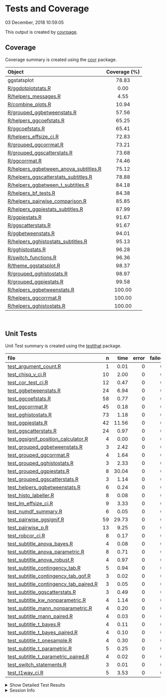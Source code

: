 Tests and Coverage
================
03 December, 2018 10:59:05

This output is created by
[covrpage](https://github.com/yonicd/covrpage).

## Coverage

Coverage summary is created using the
[covr](https://github.com/r-lib/covr)
package.

| Object                                                                               | Coverage (%) |
| :----------------------------------------------------------------------------------- | :----------: |
| ggstatsplot                                                                          |    78.83     |
| [R/ggdotplotstats.R](../R/ggdotplotstats.R)                                          |     0.00     |
| [R/helpers\_messages.R](../R/helpers_messages.R)                                     |     4.55     |
| [R/combine\_plots.R](../R/combine_plots.R)                                           |    10.94     |
| [R/grouped\_ggbetweenstats.R](../R/grouped_ggbetweenstats.R)                         |    57.56     |
| [R/helpers\_ggcoefstats.R](../R/helpers_ggcoefstats.R)                               |    65.25     |
| [R/ggcoefstats.R](../R/ggcoefstats.R)                                                |    65.41     |
| [R/helpers\_effsize\_ci.R](../R/helpers_effsize_ci.R)                                |    72.83     |
| [R/grouped\_ggcorrmat.R](../R/grouped_ggcorrmat.R)                                   |    73.21     |
| [R/grouped\_ggscatterstats.R](../R/grouped_ggscatterstats.R)                         |    73.68     |
| [R/ggcorrmat.R](../R/ggcorrmat.R)                                                    |    74.46     |
| [R/helpers\_ggbetween\_anova\_subtitles.R](../R/helpers_ggbetween_anova_subtitles.R) |    75.12     |
| [R/helpers\_ggscatterstats\_subtitles.R](../R/helpers_ggscatterstats_subtitles.R)    |    78.88     |
| [R/helpers\_ggbetween\_t\_subtitles.R](../R/helpers_ggbetween_t_subtitles.R)         |    84.18     |
| [R/helpers\_bf\_tests.R](../R/helpers_bf_tests.R)                                    |    84.38     |
| [R/helpers\_pairwise\_comparison.R](../R/helpers_pairwise_comparison.R)              |    85.85     |
| [R/helpers\_ggpiestats\_subtitles.R](../R/helpers_ggpiestats_subtitles.R)            |    87.99     |
| [R/ggpiestats.R](../R/ggpiestats.R)                                                  |    91.67     |
| [R/ggscatterstats.R](../R/ggscatterstats.R)                                          |    91.67     |
| [R/ggbetweenstats.R](../R/ggbetweenstats.R)                                          |    94.01     |
| [R/helpers\_gghistostats\_subtitles.R](../R/helpers_gghistostats_subtitles.R)        |    95.13     |
| [R/gghistostats.R](../R/gghistostats.R)                                              |    96.28     |
| [R/switch\_functions.R](../R/switch_functions.R)                                     |    96.36     |
| [R/theme\_ggstatsplot.R](../R/theme_ggstatsplot.R)                                   |    98.37     |
| [R/grouped\_gghistostats.R](../R/grouped_gghistostats.R)                             |    98.97     |
| [R/grouped\_ggpiestats.R](../R/grouped_ggpiestats.R)                                 |    99.58     |
| [R/helpers\_ggbetweenstats.R](../R/helpers_ggbetweenstats.R)                         |    100.00    |
| [R/helpers\_ggcorrmat.R](../R/helpers_ggcorrmat.R)                                   |    100.00    |
| [R/helpers\_gghistostats.R](../R/helpers_gghistostats.R)                             |    100.00    |

<br>

## Unit Tests

Unit Test summary is created using the
[testthat](https://github.com/r-lib/testthat)
package.

| file                                                                                          |  n |  time | error | failed | skipped | warning |
| :-------------------------------------------------------------------------------------------- | -: | ----: | ----: | -----: | ------: | ------: |
| [test\_argument\_count.R](testthat/test_argument_count.R)                                     |  1 |  0.01 |     0 |      0 |       0 |       0 |
| [test\_chisq\_v\_ci.R](testthat/test_chisq_v_ci.R)                                            | 10 |  2.00 |     0 |      0 |       0 |       0 |
| [test\_cor\_test\_ci.R](testthat/test_cor_test_ci.R)                                          | 12 |  0.47 |     0 |      0 |       0 |       0 |
| [test\_ggbetweenstats.R](testthat/test_ggbetweenstats.R)                                      | 24 |  6.94 |     0 |      0 |       0 |       0 |
| [test\_ggcoefstats.R](testthat/test_ggcoefstats.R)                                            | 58 |  0.77 |     0 |      0 |       0 |       0 |
| [test\_ggcorrmat.R](testthat/test_ggcorrmat.R)                                                | 45 |  0.18 |     0 |      0 |       0 |       0 |
| [test\_gghistostats.R](testthat/test_gghistostats.R)                                          | 73 |  1.18 |     0 |      0 |       0 |       0 |
| [test\_ggpiestats.R](testthat/test_ggpiestats.R)                                              | 42 | 11.56 |     0 |      0 |       0 |       0 |
| [test\_ggscatterstats.R](testthat/test_ggscatterstats.R)                                      | 24 |  0.97 |     0 |      0 |       0 |       0 |
| [test\_ggsignif\_position\_calculator.R](testthat/test_ggsignif_position_calculator.R)        |  4 |  0.00 |     0 |      0 |       0 |       0 |
| [test\_grouped\_ggbetweenstats.R](testthat/test_grouped_ggbetweenstats.R)                     |  3 |  2.42 |     0 |      0 |       0 |       0 |
| [test\_grouped\_ggcorrmat.R](testthat/test_grouped_ggcorrmat.R)                               |  4 |  1.64 |     0 |      0 |       0 |       0 |
| [test\_grouped\_gghistostats.R](testthat/test_grouped_gghistostats.R)                         |  3 |  2.33 |     0 |      0 |       0 |       0 |
| [test\_grouped\_ggpiestats.R](testthat/test_grouped_ggpiestats.R)                             |  8 | 30.04 |     0 |      0 |       0 |       0 |
| [test\_grouped\_ggscatterstats.R](testthat/test_grouped_ggscatterstats.R)                     |  3 |  1.14 |     0 |      0 |       0 |       0 |
| [test\_helpers\_ggbetweenstats.R](testthat/test_helpers_ggbetweenstats.R)                     |  6 |  0.24 |     0 |      0 |       0 |       0 |
| [test\_histo\_labeller.R](testthat/test_histo_labeller.R)                                     |  8 |  0.08 |     0 |      0 |       0 |       0 |
| [test\_lm\_effsize\_ci.R](testthat/test_lm_effsize_ci.R)                                      |  9 |  3.33 |     0 |      0 |       0 |       0 |
| [test\_numdf\_summary.R](testthat/test_numdf_summary.R)                                       |  6 |  0.05 |     0 |      0 |       0 |       0 |
| [test\_pairwise\_ggsignif.R](testthat/test_pairwise_ggsignif.R)                               | 59 | 29.73 |     0 |      0 |       0 |       0 |
| [test\_pairwise\_p.R](testthat/test_pairwise_p.R)                                             | 13 |  9.25 |     0 |      0 |       0 |       0 |
| [test\_robcor\_ci.R](testthat/test_robcor_ci.R)                                               |  8 |  0.17 |     0 |      0 |       0 |       0 |
| [test\_subtitle\_anova\_bayes.R](testthat/test_subtitle_anova_bayes.R)                        |  4 |  0.08 |     0 |      0 |       0 |       0 |
| [test\_subtitle\_anova\_parametric.R](testthat/test_subtitle_anova_parametric.R)              |  8 |  0.71 |     0 |      0 |       0 |       0 |
| [test\_subtitle\_anova\_robust.R](testthat/test_subtitle_anova_robust.R)                      |  4 |  0.97 |     0 |      0 |       0 |       0 |
| [test\_subtitle\_contingency\_tab.R](testthat/test_subtitle_contingency_tab.R)                |  5 |  0.94 |     0 |      0 |       0 |       0 |
| [test\_subtitle\_contingency\_tab\_gof.R](testthat/test_subtitle_contingency_tab_gof.R)       |  3 |  0.02 |     0 |      0 |       0 |       0 |
| [test\_subtitle\_contingency\_tab\_paired.R](testthat/test_subtitle_contingency_tab_paired.R) |  3 |  0.05 |     0 |      0 |       0 |       0 |
| [test\_subtitle\_ggscatterstats.R](testthat/test_subtitle_ggscatterstats.R)                   |  3 |  0.49 |     0 |      0 |       0 |       0 |
| [test\_subtitle\_kw\_nonparametric.R](testthat/test_subtitle_kw_nonparametric.R)              |  4 |  1.14 |     0 |      0 |       0 |       0 |
| [test\_subtitle\_mann\_nonparametric.R](testthat/test_subtitle_mann_nonparametric.R)          |  4 |  0.20 |     0 |      0 |       0 |       0 |
| [test\_subtitle\_mann\_paired.R](testthat/test_subtitle_mann_paired.R)                        |  4 |  0.03 |     0 |      0 |       0 |       0 |
| [test\_subtitle\_t\_bayes.R](testthat/test_subtitle_t_bayes.R)                                |  4 |  0.11 |     0 |      0 |       0 |       0 |
| [test\_subtitle\_t\_bayes\_paired.R](testthat/test_subtitle_t_bayes_paired.R)                 |  4 |  0.10 |     0 |      0 |       0 |       0 |
| [test\_subtitle\_t\_onesample.R](testthat/test_subtitle_t_onesample.R)                        |  4 |  0.30 |     0 |      0 |       0 |       0 |
| [test\_subtitle\_t\_parametric.R](testthat/test_subtitle_t_parametric.R)                      |  5 |  0.25 |     0 |      0 |       0 |       0 |
| [test\_subtitle\_t\_parametric\_paired.R](testthat/test_subtitle_t_parametric_paired.R)       |  4 |  0.02 |     0 |      0 |       0 |       0 |
| [test\_switch\_statements.R](testthat/test_switch_statements.R)                               |  3 |  0.01 |     0 |      0 |       0 |       0 |
| [test\_t1way\_ci.R](testthat/test_t1way_ci.R)                                                 |  5 |  3.53 |     0 |      0 |       0 |       0 |

<details closed>

<summary> Show Detailed Test Results
</summary>

| file                                                                                                  | context                            | test                                                              | status |  n |  time |
| :---------------------------------------------------------------------------------------------------- | :--------------------------------- | :---------------------------------------------------------------- | :----- | -: | ----: |
| [test\_argument\_count.R](testthat/test_argument_count.R#L57_L60)                                     | argument\_count                    | argument\_count is correct                                        | PASS   |  1 |  0.01 |
| [test\_chisq\_v\_ci.R](testthat/test_chisq_v_ci.R#L46)                                                | chisq\_v\_ci                       | chisq\_v\_ci works                                                | PASS   | 10 |  2.00 |
| [test\_cor\_test\_ci.R](testthat/test_cor_test_ci.R#L45)                                              | cor\_test\_ci                      | cor\_test\_ci works                                               | PASS   | 12 |  0.47 |
| [test\_ggbetweenstats.R](testthat/test_ggbetweenstats.R#L9_L16)                                       | ggbetweenstats                     | error when x and outlier.label are same                           | PASS   |  1 |  0.00 |
| [test\_ggbetweenstats.R](testthat/test_ggbetweenstats.R#L26_L36)                                      | ggbetweenstats                     | outlier.labeling works across vector types                        | PASS   |  3 |  2.75 |
| [test\_ggbetweenstats.R](testthat/test_ggbetweenstats.R#L118)                                         | ggbetweenstats                     | checking labels and data from plot                                | PASS   | 16 |  2.67 |
| [test\_ggbetweenstats.R](testthat/test_ggbetweenstats.R#L225)                                         | ggbetweenstats                     | checking mean labels are working                                  | PASS   |  3 |  0.41 |
| [test\_ggbetweenstats.R](testthat/test_ggbetweenstats.R#L279)                                         | ggbetweenstats                     | subtitle works with equal variance assumption                     | PASS   |  1 |  1.11 |
| [test\_ggcoefstats.R](testthat/test_ggcoefstats.R#L32)                                                | ggcoefstats                        | ggcoefstats with lm model                                         | PASS   |  7 |  0.05 |
| [test\_ggcoefstats.R](testthat/test_ggcoefstats.R#L88)                                                | ggcoefstats                        | ggcoefstats with glmer model                                      | PASS   |  8 |  0.28 |
| [test\_ggcoefstats.R](testthat/test_ggcoefstats.R#L125_L128)                                          | ggcoefstats                        | ggcoefstats with aov model                                        | PASS   | 15 |  0.11 |
| [test\_ggcoefstats.R](testthat/test_ggcoefstats.R#L210)                                               | ggcoefstats                        | ggcoefstats with aov model                                        | PASS   | 17 |  0.11 |
| [test\_ggcoefstats.R](testthat/test_ggcoefstats.R#L281_L288)                                          | ggcoefstats                        | ggcoefstats works with data frames                                | PASS   | 11 |  0.22 |
| [test\_ggcorrmat.R](testthat/test_ggcorrmat.R#L37)                                                    | ggcorrmat                          | checking ggcorrmat - without NAs - pearson’s r                    | PASS   | 17 |  0.06 |
| [test\_ggcorrmat.R](testthat/test_ggcorrmat.R#L108)                                                   | ggcorrmat                          | checking ggcorrmat - with NAs - robust r                          | PASS   | 17 |  0.08 |
| [test\_ggcorrmat.R](testthat/test_ggcorrmat.R#L172)                                                   | ggcorrmat                          | checking ggcorrmat - with NAs - spearman’s rho                    | PASS   | 11 |  0.04 |
| [test\_gghistostats.R](testthat/test_gghistostats.R#L42)                                              | gghistostats                       | checking gghistostats plot and parametric stats - data with NAs   | PASS   | 22 |  0.33 |
| [test\_gghistostats.R](testthat/test_gghistostats.R#L162)                                             | gghistostats                       | checking gghistostats and non-parametric stats - data without NAs | PASS   | 27 |  0.33 |
| [test\_gghistostats.R](testthat/test_gghistostats.R#L268)                                             | gghistostats                       | checking robust stats and proportions                             | PASS   | 12 |  0.22 |
| [test\_gghistostats.R](testthat/test_gghistostats.R#L333)                                             | gghistostats                       | checking bayes stats and density                                  | PASS   | 12 |  0.30 |
| [test\_ggpiestats.R](testthat/test_ggpiestats.R#L37)                                                  | ggpiestats                         | checking one sample proportion test                               | PASS   | 11 |  0.07 |
| [test\_ggpiestats.R](testthat/test_ggpiestats.R#L92)                                                  | ggpiestats                         | checking labels with contingency tab                              | PASS   | 16 |  4.13 |
| [test\_ggpiestats.R](testthat/test_ggpiestats.R#L169)                                                 | ggpiestats                         | checking labels with counts                                       | PASS   | 14 |  7.17 |
| [test\_ggpiestats.R](testthat/test_ggpiestats.R#L228)                                                 | ggpiestats                         | checking labels with contingency tab (paired)                     | PASS   |  1 |  0.19 |
| [test\_ggscatterstats.R](testthat/test_ggscatterstats.R#L45)                                          | ggscatterstats                     | checking ggscatterstats - without NAs - pearson’s r               | PASS   | 16 |  0.19 |
| [test\_ggscatterstats.R](testthat/test_ggscatterstats.R#L119)                                         | ggscatterstats                     | checking ggscatterstats - without NAs - spearman’s rho            | PASS   |  1 |  0.37 |
| [test\_ggscatterstats.R](testthat/test_ggscatterstats.R#L157)                                         | ggscatterstats                     | checking ggscatterstats - without NAs - percentage bend           | PASS   |  3 |  0.27 |
| [test\_ggscatterstats.R](testthat/test_ggscatterstats.R#L194)                                         | ggscatterstats                     | checking median display                                           | PASS   |  4 |  0.14 |
| [test\_ggsignif\_position\_calculator.R](testthat/test_ggsignif_position_calculator.R#L9)             | ggsignif\_position\_calculator     | y coordinates for ggsignif are accurate                           | PASS   |  4 |  0.00 |
| [test\_grouped\_ggbetweenstats.R](testthat/test_grouped_ggbetweenstats.R#L12_L32)                     | grouped\_ggbetweenstats            | grouping.var works across vector types                            | PASS   |  3 |  2.42 |
| [test\_grouped\_ggcorrmat.R](testthat/test_grouped_ggcorrmat.R#L18_L27)                               | grouped\_ggcorrmat                 | grouped\_ggcorrmat works                                          | PASS   |  4 |  1.64 |
| [test\_grouped\_gghistostats.R](testthat/test_grouped_gghistostats.R#L9_L19)                          | grouped\_gghistostats              | grouped\_gghistostats works                                       | PASS   |  3 |  2.33 |
| [test\_grouped\_ggpiestats.R](testthat/test_grouped_ggpiestats.R#L12_L21)                             | grouped\_ggpiestats                | grouped\_ggpiestats works                                         | PASS   |  8 | 30.04 |
| [test\_grouped\_ggscatterstats.R](testthat/test_grouped_ggscatterstats.R#L9_L17)                      | grouped\_ggscatterstats            | grouped\_ggscatterstats works                                     | PASS   |  3 |  1.14 |
| [test\_helpers\_ggbetweenstats.R](testthat/test_helpers_ggbetweenstats.R#L30_L33)                     | helpers\_ggbetweenstats            | mean\_labeller works                                              | PASS   |  6 |  0.24 |
| [test\_histo\_labeller.R](testthat/test_histo_labeller.R#L20)                                         | Helpers gghistostats               | y coordinate for labeller works                                   | PASS   |  1 |  0.03 |
| [test\_histo\_labeller.R](testthat/test_histo_labeller.R#L43)                                         | Helpers gghistostats               | checking if labeling works                                        | PASS   |  7 |  0.05 |
| [test\_lm\_effsize\_ci.R](testthat/test_lm_effsize_ci.R#L67)                                          | lm\_effsize\_ci                    | lm\_effsize\_ci works                                             | PASS   |  9 |  3.33 |
| [test\_numdf\_summary.R](testthat/test_numdf_summary.R#L15)                                           | numdf\_summary                     | checking numdf\_summary - with NAs                                | PASS   |  3 |  0.02 |
| [test\_numdf\_summary.R](testthat/test_numdf_summary.R#L33)                                           | numdf\_summary                     | checking numdf\_summary - without NAs                             | PASS   |  3 |  0.03 |
| [test\_pairwise\_ggsignif.R](testthat/test_pairwise_ggsignif.R#L25)                                   | pairwise\_p with ggsignif          | check comparison significant displays - adjusted                  | PASS   |  2 |  1.40 |
| [test\_pairwise\_ggsignif.R](testthat/test_pairwise_ggsignif.R#L73)                                   | pairwise\_p with ggsignif          | check non-significant comparison displays - no adjustment         | PASS   | 14 |  2.04 |
| [test\_pairwise\_ggsignif.R](testthat/test_pairwise_ggsignif.R#L153)                                  | pairwise\_p with ggsignif          | check mixed comparison displays - adjusted                        | PASS   | 18 | 23.37 |
| [test\_pairwise\_ggsignif.R](testthat/test_pairwise_ggsignif.R#L248)                                  | pairwise\_p with ggsignif          | check robust test display - adjusted                              | PASS   | 12 |  2.45 |
| [test\_pairwise\_ggsignif.R](testthat/test_pairwise_ggsignif.R#L329)                                  | pairwise\_p with ggsignif          | check student’s t test display - adjusted                         | PASS   | 13 |  0.47 |
| [test\_pairwise\_p.R](testthat/test_pairwise_p.R#L22_L33)                                             | pairwise\_p                        | `pairwise_p()` works for between-subjects design                  | PASS   |  4 |  8.78 |
| [test\_pairwise\_p.R](testthat/test_pairwise_p.R#L129_L133)                                           | pairwise\_p                        | `pairwise_p()` works for within-subjects design                   | PASS   |  9 |  0.47 |
| [test\_robcor\_ci.R](testthat/test_robcor_ci.R#L39)                                                   | robcor\_ci                         | robcor\_ci works                                                  | PASS   |  8 |  0.17 |
| [test\_subtitle\_anova\_bayes.R](testthat/test_subtitle_anova_bayes.R#L51_L54)                        | subtitle\_anova\_bayes             | subtitle\_anova\_bayes works                                      | PASS   |  4 |  0.08 |
| [test\_subtitle\_anova\_parametric.R](testthat/test_subtitle_anova_parametric.R#L56_L59)              | subtitle\_anova\_parametric        | parametric anova subtitles work (without NAs)                     | PASS   |  3 |  0.03 |
| [test\_subtitle\_anova\_parametric.R](testthat/test_subtitle_anova_parametric.R#L109)                 | subtitle\_anova\_parametric        | parametric anova subtitles work (with NAs)                        | PASS   |  4 |  0.60 |
| [test\_subtitle\_anova\_parametric.R](testthat/test_subtitle_anova_parametric.R#L174_L177)            | subtitle\_anova\_parametric        | parametric anova subtitles with partial omega-squared             | PASS   |  1 |  0.08 |
| [test\_subtitle\_anova\_robust.R](testthat/test_subtitle_anova_robust.R#L53_L56)                      | subtitle\_anova\_robust            | subtitle\_anova\_robust works                                     | PASS   |  4 |  0.97 |
| [test\_subtitle\_contingency\_tab.R](testthat/test_subtitle_contingency_tab.R#L57_L60)                | subtitle\_contingency\_tab         | subtitle\_contingency\_tab works                                  | PASS   |  5 |  0.94 |
| [test\_subtitle\_contingency\_tab\_gof.R](testthat/test_subtitle_contingency_tab_gof.R#L41_L44)       | subtitle\_contingency\_tab\_gof    | Goodness of Fit subtitle\_contingency\_tab works                  | PASS   |  3 |  0.02 |
| [test\_subtitle\_contingency\_tab\_paired.R](testthat/test_subtitle_contingency_tab_paired.R#L76_L79) | subtitle\_contingency\_tab\_paired | Paired subtitle\_contingency\_tab works                           | PASS   |  3 |  0.05 |
| [test\_subtitle\_ggscatterstats.R](testthat/test_subtitle_ggscatterstats.R#L46)                       | subtitle\_ggscatterstats           | subtitle\_ggscatterstats works                                    | PASS   |  3 |  0.49 |
| [test\_subtitle\_kw\_nonparametric.R](testthat/test_subtitle_kw_nonparametric.R#L51_L54)              | subtitle\_kw\_nonparametric        | subtitle\_kw\_nonparametric works                                 | PASS   |  4 |  1.14 |
| [test\_subtitle\_mann\_nonparametric.R](testthat/test_subtitle_mann_nonparametric.R#L46_L49)          | subtitle\_mann\_nonparametric      | subtitle\_mann\_nonparametric works                               | PASS   |  4 |  0.20 |
| [test\_subtitle\_mann\_paired.R](testthat/test_subtitle_mann_paired.R#L217_L220)                      | subtitle\_mann\_paired             | subtitle\_mann\_paired works                                      | PASS   |  4 |  0.03 |
| [test\_subtitle\_t\_bayes.R](testthat/test_subtitle_t_bayes.R#L47)                                    | subtitle\_t\_bayes                 | subtitle\_t\_bayes works                                          | PASS   |  4 |  0.11 |
| [test\_subtitle\_t\_bayes\_paired.R](testthat/test_subtitle_t_bayes_paired.R#L218_L221)               | subtitle\_t\_bayes\_paired         | subtitle\_t\_bayes\_paired works                                  | PASS   |  4 |  0.10 |
| [test\_subtitle\_t\_onesample.R](testthat/test_subtitle_t_onesample.R#L53_L56)                        | subtitle\_t\_onesample             | subtitle\_t\_onesample works                                      | PASS   |  4 |  0.30 |
| [test\_subtitle\_t\_parametric.R](testthat/test_subtitle_t_parametric.R#L63_L66)                      | subtitle\_t\_parametric            | parametric t-test works (between-subjects without NAs)            | PASS   |  4 |  0.02 |
| [test\_subtitle\_t\_parametric.R](testthat/test_subtitle_t_parametric.R#L133)                         | subtitle\_t\_parametric            | parametric t-test works (between-subjects with NAs)               | PASS   |  1 |  0.23 |
| [test\_subtitle\_t\_parametric\_paired.R](testthat/test_subtitle_t_parametric_paired.R#L223_L226)     | subtitle\_t\_parametric\_paired    | subtitle\_t\_parametric\_paired works                             | PASS   |  4 |  0.02 |
| [test\_switch\_statements.R](testthat/test_switch_statements.R#L8)                                    | switch statements                  | switch for p adjustment works                                     | PASS   |  3 |  0.01 |
| [test\_t1way\_ci.R](testthat/test_t1way_ci.R#L56)                                                     | t1way\_ci                          | t1way\_ci works                                                   | PASS   |  5 |  3.53 |

</details>

<details>

<summary> Session Info </summary>

| Field    | Value                                              |
| :------- | :------------------------------------------------- |
| Version  | R Under development (unstable) (2018-11-30 r75724) |
| Platform | x86\_64-w64-mingw32/x64 (64-bit)                   |
| Running  | Windows \>= 8 x64 (build 9200)                     |
| Language | English\_United States                             |
| Timezone | America/New\_York                                  |

| Package  | Version |
| :------- | :------ |
| testthat | 2.0.1   |
| covr     | 3.2.1   |
| covrpage | 0.0.67  |

</details>

<!--- Final Status : pass --->
